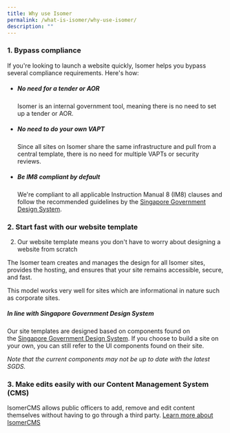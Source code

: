 ```yaml
---
title: Why use Isomer
permalink: /what-is-isomer/why-use-isomer/
description: ""
---
```

### 1. Bypass compliance

If you're looking to launch a website quickly, Isomer helps you bypass several compliance requirements. Here's how:

- ##### No need for a tender or AOR
	Isomer is an internal government tool, meaning there is no need to set up a tender or AOR.

- ##### No need to do your own VAPT
	Since all sites on Isomer share the same infrastructure and pull from a central template, there is no need for multiple VAPTs or security reviews.

- ##### Be IM8 compliant by default
	We're compliant to all applicable Instruction Manual 8 (IM8) clauses and follow the recommended guidelines by the [Singapore Government Design System](https://designsystem.gov.sg/). 


### 2. Start fast with our website template
2. Our website template means you don't have to worry about designing a website from scratch

The Isomer team creates and manages the design for all Isomer sites, provides the hosting, and ensures that your site remains accessible, secure, and fast.

This model works very well for sites which are informational in nature such as corporate sites.

##### In line with Singapore Government Design System

Our site templates are designed based on components found on the [Singapore Government Design System](https://designsystem.tech.gov.sg/). If you choose to build a site on your own, you can still refer to the UI components found on their site.

_Note that the current components may not be up to date with the latest SGDS._

### 3. Make edits easily with our Content Management System (CMS)
IsomerCMS allows public officers to add, remove and edit content themselves without having to go through a third party. 
[Learn more about IsomerCMS](/isomercms)